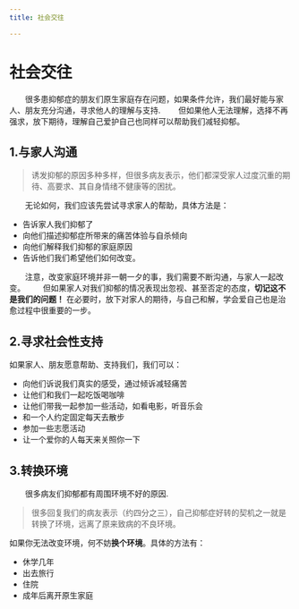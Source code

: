 ```yaml
---
title: 社会交往

---
```

# 社会交往

&ensp;&ensp;&ensp;&ensp;很多患抑郁症的朋友们原生家庭存在问题，如果条件允许，我们最好能与家人、朋友充分沟通，寻求他人的理解与支持.
&ensp;&ensp;&ensp;&ensp;但如果他人无法理解，选择不再强求，放下期待，理解自己爱护自己也同样可以帮助我们减轻抑郁。

## 1.与家人沟通
>诱发抑郁的原因多种多样，但很多病友表示，他们都深受家人过度沉重的期待、高要求、其自身情绪不健康等的困扰。

&ensp;&ensp;&ensp;&ensp;无论如何，我们应该先尝试寻求家人的帮助，具体方法是：
- 告诉家人我们抑郁了
- 向他们描述抑郁症所带来的痛苦体验与自杀倾向
- 向他们解释我们抑郁的家庭原因
- 告诉他们我们希望他们如何改变。

&ensp;&ensp;&ensp;&ensp;注意，改变家庭环境并非一朝一夕的事，我们需要不断沟通，与家人一起改变。
&ensp;&ensp;&ensp;&ensp;但如果家人对我们抑郁的情况表现出忽视、甚至否定的态度，**切记这不是我们的问题！** 在必要时，放下对家人的期待，与自己和解，学会爱自己也是治愈过程中很重要的一步。







## 2.寻求社会性支持
如果家人、朋友愿意帮助、支持我们，我们可以：
- 向他们诉说我们真实的感受，通过倾诉减轻痛苦
- 让他们和我们一起吃饭喝咖啡
- 让他们带我一起参加一些活动，如看电影，听音乐会
- 和一个人约定固定每天去散步
- 参加一些志愿活动
- 让一个爱你的人每天来关照你一下

## 3.转换环境
&ensp;&ensp;&ensp;&ensp;很多病友们抑郁都有周围环境不好的原因.
>很多回复我们的病友表示（约四分之三），自己抑郁症好转的契机之一就是转换了环境，远离了原来致病的不良环境。

如果你无法改变环境，何不妨**换个环境**。具体的方法有：
- 休学几年
- 出去旅行
- 住院
- 成年后离开原生家庭